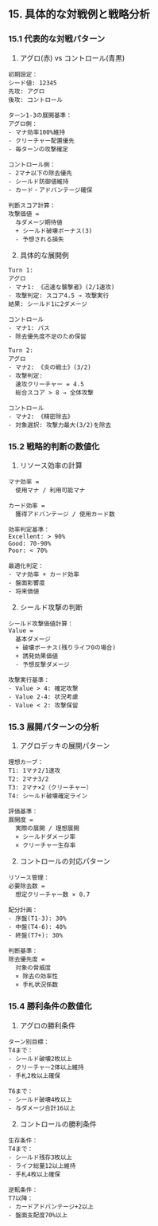 ## 15. 具体的な対戦例と戦略分析

### 15.1 代表的な対戦パターン

1. アグロ(赤) vs コントロール(青黒)
```plaintext
初期設定：
シード値: 12345
先攻: アグロ
後攻: コントロール

ターン1-3の展開基準：
アグロ側：
- マナ効率100%維持
- クリーチャー配置優先
- 毎ターンの攻撃確定

コントロール側：
- 2マナ以下の除去優先
- シールド防御値維持
- カード・アドバンテージ確保

判断スコア計算：
攻撃価値 = 
  与ダメージ期待値
  + シールド破壊ボーナス(3)
  - 予想される損失
```

2. 具体的な展開例
```plaintext
Turn 1:
アグロ
- マナ1: 《迅速な襲撃者》(2/1速攻)
- 攻撃判定: スコア4.5 → 攻撃実行
結果: シールド1に2ダメージ

コントロール
- マナ1: パス
- 除去優先度不足のため保留

Turn 2:
アグロ
- マナ2: 《炎の戦士》(3/2)
- 攻撃判定: 
  速攻クリーチャー = 4.5
  総合スコア > 8 → 全体攻撃

コントロール
- マナ2: 《精密除去》
- 対象選択: 攻撃力最大(3/2)を除去
```

### 15.2 戦略的判断の数値化

1. リソース効率の計算
```plaintext
マナ効率 = 
  使用マナ / 利用可能マナ

カード効率 = 
  獲得アドバンテージ / 使用カード数

効率判定基準：
Excellent: > 90%
Good: 70-90%
Poor: < 70%

最適化判定：
- マナ効率 + カード効率
- 盤面影響度
- 将来価値
```

2. シールド攻撃の判断
```plaintext
シールド攻撃価値計算：
Value = 
  基本ダメージ
  + 破壊ボーナス(残りライフ0の場合)
  + 誘発効果価値
  - 予想反撃ダメージ

攻撃実行基準：
- Value > 4: 確定攻撃
- Value 2-4: 状況考慮
- Value < 2: 攻撃保留
```

### 15.3 展開パターンの分析

1. アグロデッキの展開パターン
```plaintext
理想カーブ：
T1: 1マナ2/1速攻
T2: 2マナ3/2
T3: 2マナ×2（クリーチャー）
T4: シールド破壊確定ライン

評価基準：
展開度 = 
  実際の展開 / 理想展開
  × シールドダメージ率
  × クリーチャー生存率
```

2. コントロールの対応パターン
```plaintext
リソース管理：
必要除去数 = 
  想定クリーチャー数 × 0.7

配分計画：
- 序盤(T1-3): 30%
- 中盤(T4-6): 40%
- 終盤(T7+): 30%

判断基準：
除去優先度 = 
  対象の脅威度
  × 除去の効率性
  × 手札状況係数
```

### 15.4 勝利条件の数値化

1. アグロの勝利条件
```plaintext
ターン別目標：
T4まで：
- シールド破壊2枚以上
- クリーチャー2体以上維持
- 手札2枚以上確保

T6まで：
- シールド破壊4枚以上
- 与ダメージ合計16以上
```

2. コントロールの勝利条件
```plaintext
生存条件：
T4まで：
- シールド残存3枚以上
- ライフ総量12以上維持
- 手札4枚以上確保

逆転条件：
T7以降：
- カードアドバンテージ+2以上
- 盤面支配度70%以上
```
